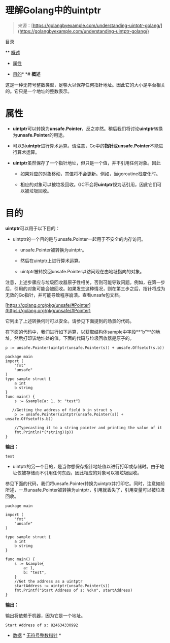 <!--yml

类别：未分类

日期：2024-10-13 06:07:38

-->

# 理解Golang中的uintptr

> 来源：[https://golangbyexample.com/understanding-uintptr-golang/](https://golangbyexample.com/understanding-uintptr-golang/)

目录

**   [概述](#Overview "概述")

+   [属性](#Properties "属性")

+   [目的](#Purpose "目的")*  *# **概述**

这是一种无符号整数类型，足够大以保存任何指针地址。因此它的大小是平台相关的。它只是一个地址的整数表示。

# **属性**

+   **uintptr**可以转换为**unsafe.Pointer**，反之亦然。稍后我们将讨论**uintptr**转换为**unsafe.Pointer**的用途。

+   可以对**uintptr**进行算术运算。请注意，Go中的**指针**或**unsafe.Pointer**不能进行算术运算。

+   **uintptr**虽然保存了一个指针地址，但只是一个值，并不引用任何对象。因此

    +   如果对应的对象移动，其值将不会更新。例如，当goroutine栈变化时。

    +   相应的对象可以被垃圾回收。GC不会将**uintptr**视为活引用，因此它们可以被垃圾回收。

# **目的**

**uintptr**可以用于以下目的：

+   uintptr的一个目的是与unsafe.Pointer一起用于不安全的内存访问。

    +   unsafe.Pointer被转换为uintptr。

    +   然后在uintptr上进行算术运算。

    +   uintptr被转换回unsafe.Pointer以访问现在由地址指向的对象。

注意，上述步骤应与垃圾回收器原子性相关，否则可能导致问题。例如，在第一步后，引用的对象可能会被回收。如果发生这种情况，则在第三步之后，指针将成为无效的Go指针，并可能导致程序崩溃。查看unsafe包文档。

[https://golang.org/pkg/unsafe/#Pointer](https://golang.org/pkg/unsafe/#Pointer)

它列出了上述转换何时可以安全。请参见下面提到的场景的代码。

在下面的代码中，我们进行如下运算，以获取结构体sample中字段**“b”**的地址，然后打印该地址处的值。下面的代码与垃圾回收器是原子的。

```
p := unsafe.Pointer(uintptr(unsafe.Pointer(s)) + unsafe.Offsetof(s.b))
```

```
package main
import (
    "fmt"
    "unsafe"
)
type sample struct {
    a int
    b string
}
func main() {
    s := &sample{a: 1, b: "test"}

   //Getting the address of field b in struct s
    p := unsafe.Pointer(uintptr(unsafe.Pointer(s)) + unsafe.Offsetof(s.b))

    //Typecasting it to a string pointer and printing the value of it
    fmt.Println(*(*string)(p))
}
```

**输出：**

```
test
```

+   uintptr的另一个目的，是当你想保存指针地址值以进行打印或存储时。由于地址仅被存储而不引用任何东西，因此相应的对象可以被垃圾回收。

参见下面的代码，我们将unsafe.Pointer转换为uintptr并打印它。同时，注意如前所述，一旦unsafe.Pointer被转换为uintptr，引用就丢失了，引用变量可以被垃圾回收。

```
package main

import (
    "fmt"
    "unsafe"
)

type sample struct {
    a int
    b string
}

func main() {
    s := &sample{
        a: 1,
        b: "test",
    }
    //Get the address as a uintptr
    startAddress := uintptr(unsafe.Pointer(s))
    fmt.Printf("Start Address of s: %d\n", startAddress)
}
```

**输出：**

输出将依赖于机器，因为它是一个地址。

```
Start Address of s: 824634330992
```

+   [数据](https://golangbyexample.com/tag/data/) *   [无符号整数指针](https://golangbyexample.com/tag/uintptr/) *
